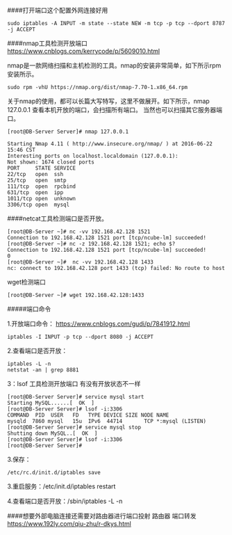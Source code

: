 ####打开端口这个配置外网连接好用
```
sudo iptables -A INPUT -m state --state NEW -m tcp -p tcp --dport 8787 -j ACCEPT
```
####nmap工具检测开放端口
https://www.cnblogs.com/kerrycode/p/5609010.html

nmap是一款网络扫描和主机检测的工具。nmap的安装非常简单，如下所示rpm安装所示。
```
sudo rpm -vhU https://nmap.org/dist/nmap-7.70-1.x86_64.rpm
```
关于nmap的使用，都可以长篇大写特写，这里不做展开。如下所示，nmap 127.0.0.1 查看本机开放的端口，会扫描所有端口。 当然也可以扫描其它服务器端口。
```
[root@DB-Server Server]# nmap 127.0.0.1

Starting Nmap 4.11 ( http://www.insecure.org/nmap/ ) at 2016-06-22 15:46 CST
Interesting ports on localhost.localdomain (127.0.0.1):
Not shown: 1674 closed ports
PORT     STATE SERVICE
22/tcp   open  ssh
25/tcp   open  smtp
111/tcp  open  rpcbind
631/tcp  open  ipp
1011/tcp open  unknown
3306/tcp open  mysql
```
####netcat工具检测端口是否开放。
```
[root@DB-Server ~]# nc -vv 192.168.42.128 1521
Connection to 192.168.42.128 1521 port [tcp/ncube-lm] succeeded!
[root@DB-Server ~]# nc -z 192.168.42.128 1521; echo $?
Connection to 192.168.42.128 1521 port [tcp/ncube-lm] succeeded!
0
[root@DB-Server ~]#  nc -vv 192.168.42.128 1433
nc: connect to 192.168.42.128 port 1433 (tcp) failed: No route to host
```
wget检测端口
```
[root@DB-Server ~]# wget 192.168.42.128:1433

```
#####端口命令

1.开放端口命令：
https://www.cnblogs.com/gudi/p/7841912.html
```
iptables -I INPUT -p tcp --dport 8080 -j ACCEPT
```
2.查看端口是否开放：
```
iptables -L -n
netstat -an | grep 8881
```
3：lsof 工具检测开放端口
有没有开放状态不一样
```
[root@DB-Server Server]# service mysql start
Starting MySQL......[  OK  ]
[root@DB-Server Server]# lsof -i:3306
COMMAND  PID  USER   FD   TYPE DEVICE SIZE NODE NAME
mysqld  7860 mysql   15u  IPv6  44714       TCP *:mysql (LISTEN)
[root@DB-Server Server]# service mysql stop
Shutting down MySQL..[  OK  ]
[root@DB-Server Server]# lsof -i:3306
[root@DB-Server Server]#
```
3.保存：

```
/etc/rc.d/init.d/iptables save
```
3.重启服务：/etc/init.d/iptables restart

4.查看端口是否开放：/sbin/iptables -L -n

####想要外部电脑连接还需要对路由器进行端口投射
路由器 端口转发
https://www.192ly.com/qiu-zhu/r-dkys.html
